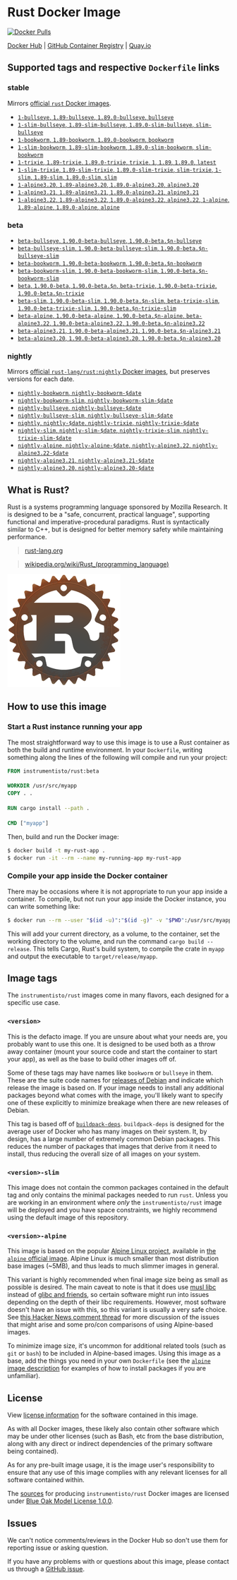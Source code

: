 Rust Docker Image
=================

[![Docker Pulls](https://img.shields.io/docker/pulls/instrumentisto/rust.svg)](https://hub.docker.com/r/instrumentisto/rust)

[Docker Hub](https://hub.docker.com/r/instrumentisto/rust)
| [GitHub Container Registry](https://github.com/orgs/instrumentisto/packages/container/package/rust)
| [Quay.io](https://quay.io/repository/instrumentisto/rust)




## Supported tags and respective `Dockerfile` links


### stable

Mirrors [official `rust` Docker images][1].

- [`1-bullseye`, `1.89-bullseye`, `1.89.0-bullseye`, `bullseye`][303]
- [`1-slim-bullseye`, `1.89-slim-bullseye`, `1.89.0-slim-bullseye`, `slim-bullseye`][304]
- [`1-bookworm`, `1.89-bookworm`, `1.89.0-bookworm`, `bookworm`][305]
- [`1-slim-bookworm`, `1.89-slim-bookworm`, `1.89.0-slim-bookworm`, `slim-bookworm`][306]
- [`1-trixie`, `1.89-trixie`, `1.89.0-trixie`, `trixie`, `1`, `1.89`, `1.89.0`, `latest`][307]
- [`1-slim-trixie`, `1.89-slim-trixie`, `1.89.0-slim-trixie`, `slim-trixie`, `1-slim`, `1.89-slim`, `1.89.0-slim`, `slim`][308]
- [`1-alpine3.20`, `1.89-alpine3.20`, `1.89.0-alpine3.20`, `alpine3.20`][309]
- [`1-alpine3.21`, `1.89-alpine3.21`, `1.89.0-alpine3.21`, `alpine3.21`][310]
- [`1-alpine3.22`, `1.89-alpine3.22`, `1.89.0-alpine3.22`, `alpine3.22`, `1-alpine`, `1.89-alpine`, `1.89.0-alpine`, `alpine`][311]


### beta

- [`beta-bullseye`, `1.90.0-beta-bullseye`, `1.90.0-beta.$n-bullseye`][203]
- [`beta-bullseye-slim`, `1.90.0-beta-bullseye-slim`, `1.90.0-beta.$n-bullseye-slim`][204]
- [`beta-bookworm`, `1.90.0-beta-bookworm`, `1.90.0-beta.$n-bookworm`][205]
- [`beta-bookworm-slim`, `1.90.0-beta-bookworm-slim`, `1.90.0-beta.$n-bookworm-slim`][206]
- [`beta`, `1.90.0-beta`, `1.90.0-beta.$n`, `beta-trixie`, `1.90.0-beta-trixie`, `1.90.0-beta.$n-trixie`][207]
- [`beta-slim`, `1.90.0-beta-slim`, `1.90.0-beta.$n-slim`, `beta-trixie-slim`, `1.90.0-beta-trixie-slim`, `1.90.0-beta.$n-trixie-slim`][208]
- [`beta-alpine`, `1.90.0-beta-alpine`, `1.90.0-beta.$n-alpine`, `beta-alpine3.22`, `1.90.0-beta-alpine3.22`, `1.90.0-beta.$n-alpine3.22`][209]
- [`beta-alpine3.21`, `1.90.0-beta-alpine3.21`, `1.90.0-beta.$n-alpine3.21`][210]
- [`beta-alpine3.20`, `1.90.0-beta-alpine3.20`, `1.90.0-beta.$n-alpine3.20`][211]


### nightly

Mirrors [official `rust-lang/rust:nightly` Docker images][2], but preserves versions for each date.

- [`nightly-bookworm`, `nightly-bookworm-$date`][101]
- [`nightly-bookworm-slim`, `nightly-bookworm-slim-$date`][102]
- [`nightly-bullseye`, `nightly-bullseye-$date`][103]
- [`nightly-bullseye-slim`, `nightly-bullseye-slim-$date`][104]
- [`nightly`, `nightly-$date`, `nightly-trixie`, `nightly-trixie-$date`][105]
- [`nightly-slim`, `nightly-slim-$date`, `nightly-trixie-slim`, `nightly-trixie-slim-$date`][106]
- [`nightly-alpine`, `nightly-alpine-$date`, `nightly-alpine3.22`, `nightly-alpine3.22-$date`][107]
- [`nightly-alpine3.21`, `nightly-alpine3.21-$date`][108]
- [`nightly-alpine3.20`, `nightly-alpine3.20-$date`][109]




## What is Rust?

Rust is a systems programming language sponsored by Mozilla Research. It is designed to be a "safe, concurrent, practical language", supporting functional and imperative-procedural paradigms. Rust is syntactically similar to C++, but is designed for better memory safety while maintaining performance.

> [rust-lang.org](https://rust-lang.org)

> [wikipedia.org/wiki/Rust_(programming_language)](https://wikipedia.org/wiki/Rust_(programming_language))

![Rust Logo](https://raw.githubusercontent.com/docker-library/docs/a11c341c57de07fbccfed7b21ea92d4bc40130a2/rust/logo.png)




## How to use this image


### Start a Rust instance running your app

The most straightforward way to use this image is to use a Rust container as both the build and runtime environment. In your `Dockerfile`, writing something along the lines of the following will compile and run your project:

```Dockerfile
FROM instrumentisto/rust:beta

WORKDIR /usr/src/myapp
COPY . .

RUN cargo install --path .

CMD ["myapp"]
```

Then, build and run the Docker image:

```bash
$ docker build -t my-rust-app .
$ docker run -it --rm --name my-running-app my-rust-app
```


### Compile your app inside the Docker container

There may be occasions where it is not appropriate to run your app inside a container. To compile, but not run your app inside the Docker instance, you can write something like:

```bash
$ docker run --rm --user "$(id -u)":"$(id -g)" -v "$PWD":/usr/src/myapp -w /usr/src/myapp instrumentisto/rust:beta cargo build --release
```

This will add your current directory, as a volume, to the container, set the working directory to the volume, and run the command `cargo build --release`. This tells Cargo, Rust's build system, to compile the crate in `myapp` and output the executable to `target/release/myapp`.




## Image tags

The `instrumentisto/rust` images come in many flavors, each designed for a specific use case.


### `<version>`

This is the defacto image. If you are unsure about what your needs are, you probably want to use this one. It is designed to be used both as a throw away container (mount your source code and start the container to start your app), as well as the base to build other images off of.

Some of these tags may have names like `bookworm` or `bullseye` in them. These are the suite code names for [releases of Debian][11] and indicate which release the image is based on. If your image needs to install any additional packages beyond what comes with the image, you'll likely want to specify one of these explicitly to minimize breakage when there are new releases of Debian.

This tag is based off of [`buildpack-deps`][12]. `buildpack-deps` is designed for the average user of Docker who has many images on their system. It, by design, has a large number of extremely common Debian packages. This reduces the number of packages that images that derive from it need to install, thus reducing the overall size of all images on your system.


### `<version>-slim`

This image does not contain the common packages contained in the default tag and only contains the minimal packages needed to run `rust`. Unless you are working in an environment where _only_ the `instrumentisto/rust` image will be deployed and you have space constraints, we highly recommend using the default image of this repository.


### `<version>-alpine`

This image is based on the popular [Alpine Linux project][21], available in [the `alpine` official image][22]. Alpine Linux is much smaller than most distribution base images (~5MB), and thus leads to much slimmer images in general.

This variant is highly recommended when final image size being as small as possible is desired. The main caveat to note is that it does use [musl libc][23] instead of [glibc and friends][24], so certain software might run into issues depending on the depth of their libc requirements. However, most software doesn't have an issue with this, so this variant is usually a very safe choice. See [this Hacker News comment thread][25] for more discussion of the issues that might arise and some pro/con comparisons of using Alpine-based images.

To minimize image size, it's uncommon for additional related tools (such as `git` or `bash`) to be included in Alpine-based images. Using this image as a base, add the things you need in your own `Dockerfile` (see the [`alpine` image description][22] for examples of how to install packages if you are unfamiliar).




## License

View [license information][3] for the software contained in this image.

As with all Docker images, these likely also contain other software which may be under other licenses (such as Bash, etc from the base distribution, along with any direct or indirect dependencies of the primary software being contained).

As for any pre-built image usage, it is the image user's responsibility to ensure that any use of this image complies with any relevant licenses for all software contained within.

The [sources][31] for producing `instrumentisto/rust` Docker images are licensed under [Blue Oak Model License 1.0.0][32].




## Issues

We can't notice comments/reviews in the Docker Hub so don't use them for reporting issue or asking question.

If you have any problems with or questions about this image, please contact us through a [GitHub issue][33].





[1]: https://hub.docker.com/_/rust
[2]: https://hub.docker.com/r/rustlang/rust
[3]: https://www.rust-lang.org/en-US/legal.html

[11]: https://wiki.debian.org/DebianReleases
[12]: https://hub.docker.com/_/buildpack-deps

[21]: http://alpinelinux.org
[22]: https://hub.docker.com/_/alpine
[23]: http://www.musl-libc.org
[24]: http://www.etalabs.net/compare_libcs.html
[25]: https://news.ycombinator.com/item?id=10782897

[31]: https://github.com/instrumentisto/rust-docker-image
[32]: https://github.com/instrumentisto/rust-docker-image/blob/main/LICENSE.md
[33]: https://github.com/instrumentisto/rust-docker-image/issues

[101]: https://github.com/rust-lang/docker-rust/blob/master/nightly/bookworm/Dockerfile
[102]: https://github.com/rust-lang/docker-rust/blob/master/nightly/bookworm/slim/Dockerfile
[103]: https://github.com/rust-lang/docker-rust/blob/master/nightly/bullseye/Dockerfile
[104]: https://github.com/rust-lang/docker-rust/blob/master/nightly/bullseye/slim/Dockerfile
[105]: https://github.com/rust-lang/docker-rust/blob/master/nightly/trixie/Dockerfile
[106]: https://github.com/rust-lang/docker-rust/blob/master/nightly/trixie/slim/Dockerfile
[107]: https://github.com/rust-lang/docker-rust/blob/master/nightly/alpine3.22/Dockerfile
[108]: https://github.com/rust-lang/docker-rust/blob/master/nightly/alpine3.21/Dockerfile
[109]: https://github.com/rust-lang/docker-rust/blob/master/nightly/alpine3.20/Dockerfile

[203]: https://github.com/instrumentisto/rust-docker-image/blob/main/beta/bullseye/Dockerfile
[204]: https://github.com/instrumentisto/rust-docker-image/blob/main/beta/bullseye-slim/Dockerfile
[205]: https://github.com/instrumentisto/rust-docker-image/blob/main/beta/bookworm/Dockerfile
[206]: https://github.com/instrumentisto/rust-docker-image/blob/main/beta/bookworm-slim/Dockerfile
[207]: https://github.com/instrumentisto/rust-docker-image/blob/main/beta/trixie/Dockerfile
[208]: https://github.com/instrumentisto/rust-docker-image/blob/main/beta/trixie-slim/Dockerfile
[209]: https://github.com/instrumentisto/rust-docker-image/blob/main/beta/alpine3.22/Dockerfile
[210]: https://github.com/instrumentisto/rust-docker-image/blob/main/beta/alpine3.21/Dockerfile
[211]: https://github.com/instrumentisto/rust-docker-image/blob/main/beta/alpine3.20/Dockerfile

[303]: https://github.com/rust-lang/docker-rust/blob/master/stable/bullseye/Dockerfile
[304]: https://github.com/rust-lang/docker-rust/blob/master/stable/bullseye/slim/Dockerfile
[305]: https://github.com/rust-lang/docker-rust/blob/master/stable/bookworm/Dockerfile
[306]: https://github.com/rust-lang/docker-rust/blob/master/stable/bookworm/slim/Dockerfile
[307]: https://github.com/rust-lang/docker-rust/blob/master/stable/trixie/Dockerfile
[308]: https://github.com/rust-lang/docker-rust/blob/master/stable/trixie/slim/Dockerfile
[309]: https://github.com/rust-lang/docker-rust/blob/master/stable/alpine3.20/Dockerfile
[310]: https://github.com/rust-lang/docker-rust/blob/master/stable/alpine3.21/Dockerfile
[311]: https://github.com/rust-lang/docker-rust/blob/master/stable/alpine3.22/Dockerfile
